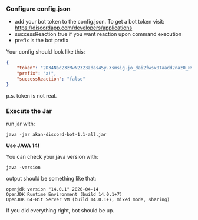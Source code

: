 ### Configure config.json

- add your bot token to the config.json. To get a bot token visit:
https://discordapp.com/developers/applications
- successReaction true if you want reaction upon command execution
- prefix is the bot prefix

Your config should look like this:
```json
{
    "token": "2D34Nad23zMwN2323zdas45y.Xsmsig.jo_dai2fwsx0Taadd2naz0_Nvw",
    "prefix": "a!",
    "successReaction": "false"
}
```
p.s. token is not real.

### Execute the Jar

run jar with:

    java -jar akan-discord-bot-1.1-all.jar

**Use JAVA 14!**

You can check your java version with:

    java -version
    
output should be something like that:

    openjdk version "14.0.1" 2020-04-14
    OpenJDK Runtime Environment (build 14.0.1+7)
    OpenJDK 64-Bit Server VM (build 14.0.1+7, mixed mode, sharing)


If you did everything right, bot should be up.
